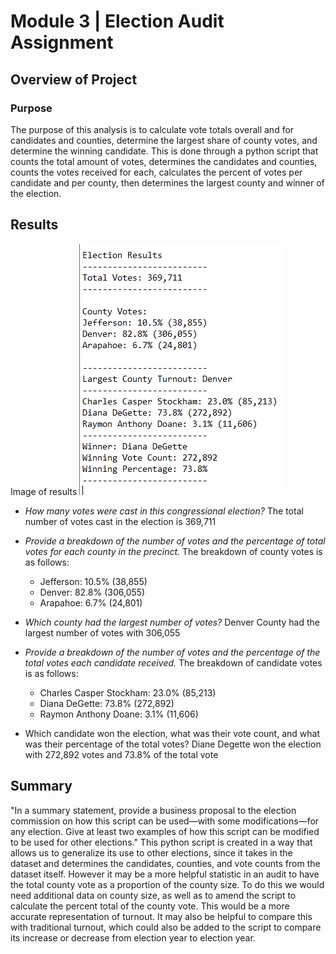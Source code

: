 # Module 3 |  Election Audit Assignment
## Overview of Project
### Purpose
The purpose of this analysis is to calculate vote totals overall and for candidates and counties, determine the largest share of county votes, and determine the winning candidate.  This is done through a python script that counts the total amount of votes, determines the candidates and counties, counts the votes received for each, calculates the percent of votes per candidate and per county, then determines the largest county and winner of the election.


## Results
Image of results
![enter image description here](https://raw.githubusercontent.com/Andres-T-Hernandez/election-analysis/main/Resources/election_results.png)
 -   *How many votes were cast in this congressional election?*
The total number of votes cast in the election is 369,711
 -   *Provide a breakdown of the number of votes and the percentage of total votes for each county in the precinct.*
The breakdown of county votes is as follows:
	 - Jefferson: 10.5% (38,855) 
	 - Denver: 82.8% (306,055) 
	 - Arapahoe: 6.7% (24,801)

 -   *Which county had the largest number of votes?*
Denver County had the largest number of votes with 306,055
 -   *Provide a breakdown of the number of votes and the percentage of the total votes each candidate received.*
The breakdown of candidate votes is as follows:
	 - Charles Casper Stockham: 23.0% (85,213) 
	 - Diana DeGette: 73.8% (272,892) 
	 - Raymon Anthony Doane: 3.1% (11,606)
 -   Which candidate won the election, what was their vote count, and what was their percentage of the total votes?
Diane Degette won the election with 272,892 votes and 73.8% of the total vote

## Summary

"In a summary statement, provide a business proposal to the election commission on how this script can be used—with some modifications—for any election. Give at least two examples of how this script can be modified to be used for other elections."
This python script is created in a way that allows us to generalize its use to other elections, since it takes in the dataset and determines the candidates, counties, and vote counts from the dataset itself.  However it may be a more helpful statistic in an audit to have the total county vote as a proportion of the county size.  To do this we would need additional data on county size, as well as to amend the script to calculate the percent total of the county vote.  This would be a more accurate representation of turnout.  It may also be helpful to compare this with traditional turnout, which could also be added to the script to compare its increase or decrease from election year to election year.
